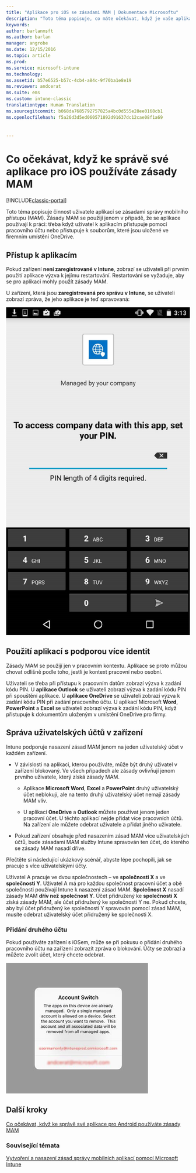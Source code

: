 ```yaml
---
title: "Aplikace pro iOS se zásadami MAM | Dokumentace Microsoftu"
description: "Toto téma popisuje, co máte očekávat, když je vaše aplikace pro iOS spravovaná pomocí zásad správy mobilních aplikací."
keywords: 
author: barlanmsft
ms.author: barlan
manager: angrobe
ms.date: 12/15/2016
ms.topic: article
ms.prod: 
ms.service: microsoft-intune
ms.technology: 
ms.assetid: b57e6525-b57c-4cb4-a84c-9f70ba1e8e19
ms.reviewer: andcerat
ms.suite: ems
ms.custom: intune-classic
translationtype: Human Translation
ms.sourcegitcommit: b068da7685792757825a4bc0d555e28ee0168cb1
ms.openlocfilehash: f5a26d3d5ed060571892d91637dc12cae08f1a69


---
```


# <a name="what-to-expect-when-your-ios-app-is-managed-by-mam-policies"></a>Co očekávat, když ke správě své aplikace pro iOS používáte zásady MAM

[!INCLUDE[classic-portal](../includes/classic-portal.md)]

 Toto téma popisuje činnost uživatele aplikací se zásadami správy mobilního přístupu (MAM). Zásady MAM se použijí jenom v případě, že se aplikace používají k práci: třeba když uživatel k aplikacím přistupuje pomocí pracovního účtu nebo přistupuje k souborům, které jsou uložené ve firemním umístění OneDrive.

##  <a name="access-apps"></a>Přístup k aplikacím

Pokud zařízení **není zaregistrované v Intune**, zobrazí se uživateli při prvním použití aplikace výzva k jejímu restartování.  Restartování se vyžaduje, aby se pro aplikaci mohly použít zásady MAM. 

<!--- The following screenshot from the Skype app illustrates this restart request: --->


<!---  ![Screenshot of the iOS device showing PIN prompt](../media/appmanagement/iOS_AppPINPrompt.png) --->

U zařízení, která jsou **zaregistrovaná pro správu v Intune**, se uživateli zobrazí zpráva, že jeho aplikace je teď spravovaná:

![Snímek obrazovky zařízení s iOSem se zprávou, že je teď aplikace spravovaná vaší společností, a výzvou k zadání kódu PIN](../media/appmanagement/ios-managed-devices-pin-prompt.png)

##  <a name="use-apps-with-multi-identity-support"></a>Použití aplikací s podporou více identit

Zásady MAM se použijí jen v pracovním kontextu. Aplikace se proto můžou chovat odlišně podle toho, jestli je kontext pracovní nebo osobní.

 Uživateli se třeba při přístupu k pracovním datům zobrazí výzva k zadání kódu PIN. U **aplikace Outlook** se uživateli zobrazí výzva k zadání kódu PIN při spouštění aplikace. U **aplikace OneDrive** se uživateli zobrazí výzva k zadání kódu PIN při zadání pracovního účtu.  U aplikací Microsoft **Word**, **PowerPoint** a **Excel** se uživateli zobrazí výzva k zadání kódu PIN, když přistupuje k dokumentům uloženým v umístění OneDrive pro firmy.

##  <a name="manage-user-accounts-on-the-device"></a>Správa uživatelských účtů v zařízení

Intune podporuje nasazení zásad MAM jenom na jeden uživatelský účet v každém zařízení.

* V závislosti na aplikaci, kterou používáte, může být druhý uživatel v zařízení blokovaný. Ve všech případech ale zásady ovlivňují jenom prvního uživatele, který získá zásady MAM.
  * Aplikace **Microsoft Word**, **Excel** a **PowerPoint** druhý uživatelský účet neblokují, ale na tento druhý uživatelský účet nemají zásady MAM vliv.  

  * U aplikací **OneDrive** a **Outlook** můžete používat jenom jeden pracovní účet. U těchto aplikací nejde přidat více pracovních účtů. Na zařízení ale můžete odebrat uživatele a přidat jiného uživatele.

* Pokud zařízení obsahuje před nasazením zásad MAM více uživatelských účtů, bude zásadami MAM služby Intune spravován ten účet, do kterého se zásady MAM nasadí dříve.


Přečtěte si následující ukázkový scénář, abyste lépe pochopili, jak se pracuje s více uživatelskými účty.

Uživatel A pracuje ve dvou společnostech – ve **společnosti X** a ve **společnosti Y**. Uživatel A má pro každou společnost pracovní účet a obě společnosti používají Intune k nasazení zásad MAM. **Společnost X** nasadí zásady MAM **dřív než** **společnost Y**. Účet přidružený ke **společnosti X** získá zásady MAM, ale účet přidružený ke společnosti Y ne. Pokud chcete, aby byl účet přidružený ke společnosti Y spravován pomocí zásad MAM, musíte odebrat uživatelský účet přidružený ke společnosti X.

### <a name="add-a-second-account"></a>Přidání druhého účtu

Pokud používáte zařízení s iOSem, může se při pokusu o přidání druhého pracovního účtu na zařízení zobrazit zpráva o blokování. Účty se zobrazí a můžete zvolit účet, který chcete odebrat.

![Snímek obrazovky s dialogem obsahujícím zprávu o blokování a možnosti Ano a Ne](../media/AppManagement/iOS_SwitchUser.PNG)
## <a name="next-steps"></a>Další kroky
[Co očekávat, když ke správě své aplikace pro Android používáte zásady MAM](user-experience-for-mam-enabled-android-apps-with-microsoft-intune.md)
### <a name="see-also"></a>Související témata
[Vytvoření a nasazení zásad správy mobilních aplikací pomocí Microsoft Intune](create-and-deploy-mobile-app-management-policies-with-microsoft-intune.md)



<!--HONumber=Dec16_HO3-->


